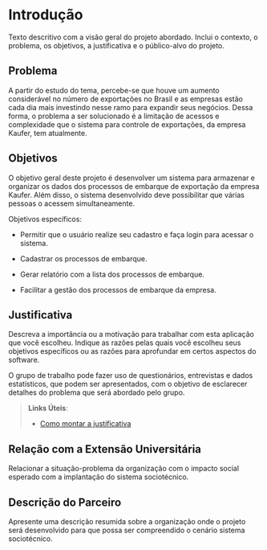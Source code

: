 # Introdução

Texto descritivo com a visão geral do projeto abordado. Inclui o contexto, o problema, os objetivos, a justificativa e o público-alvo do projeto.

## Problema

A partir do estudo do tema, percebe-se que houve um aumento considerável no número de exportações no Brasil e as empresas estão cada dia mais investindo nesse ramo para expandir seus negócios. Dessa forma, o problema a ser solucionado é a limitação de acessos e complexidade que o sistema para controle de exportações, da empresa Kaufer, tem atualmente.

## Objetivos

O objetivo geral deste projeto é desenvolver um sistema para armazenar e organizar os dados dos processos de embarque de exportação da empresa Kaufer. Além disso, o sistema desenvolvido deve possibilitar que várias pessoas o acessem simultaneamente. 

Objetivos específicos: 
* Permitir que o usuário realize seu cadastro e faça login para acessar o sistema. 

* Cadastrar os processos de embarque. 

* Gerar relatório com a lista dos processos de embarque. 

* Facilitar a gestão dos processos de embarque da empresa. 

## Justificativa

Descreva a importância ou a motivação para trabalhar com esta aplicação que você escolheu. Indique as razões pelas quais você escolheu seus objetivos específicos ou as razões para aprofundar em certos aspectos do software.

O grupo de trabalho pode fazer uso de questionários, entrevistas e dados estatísticos, que podem ser apresentados, com o objetivo de esclarecer detalhes do problema que será abordado pelo grupo.

> **Links Úteis**:
> - [Como montar a justificativa](https://guiadamonografia.com.br/como-montar-justificativa-do-tcc/)

## Relação com a Extensão Universitária

Relacionar a situação-problema da organização com o impacto social esperado com a implantação do sistema sociotécnico.

## Descrição do Parceiro

Apresente uma descrição resumida sobre a organização onde o projeto será desenvolvido para que possa ser compreendido o cenário sistema sociotécnico.
